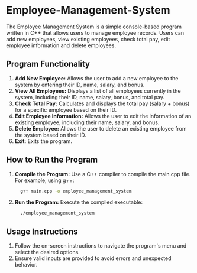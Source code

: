 # Employee-Management-System

The Employee Management System is a simple console-based program written in C++ that allows users to manage employee records. Users can add new employees, view existing employees, check total pay, edit employee information and delete employees.

## Program Functionality
1. **Add New Employee:** Allows the user to add a new employee to the system by entering their ID, name, salary, and bonus.
2. **View All Employees:** Displays a list of all employees currently in the system, including their ID, name, salary, bonus, and total pay.
3. **Check Total Pay:** Calculates and displays the total pay (salary + bonus) for a specific employee based on their ID.
4. **Edit Employee Information:** Allows the user to edit the information of an existing employee, including their name, salary, and bonus.
5. **Delete Employee:** Allows the user to delete an existing employee from the system based on their ID.
6. **Exit:** Exits the program.

## How to Run the Program
1. **Compile the Program:** Use a C++ compiler to compile the main.cpp file. For example, using g++:
   ```bash
     g++ main.cpp -o employee_management_system
   ```
2. **Run the Program:** Execute the compiled executable:
   ```bash
     ./employee_management_system
   ```

## Usage Instructions
1. Follow the on-screen instructions to navigate the program's menu and select the desired options.
2. Ensure valid inputs are provided to avoid errors and unexpected behavior.


